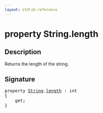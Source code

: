 ```yaml
---
layout: stdlib-reference
---
```


# property String\.length

## Description

Returns the length of the string.


## Signature

<pre>
<span class='code_keyword'>property</span> <a href="/stdlib-reference/types/string-0/index" class="code_type">String</a>.<a href="/stdlib-reference/types/string-0/length">length</a> : <span class="code_keyword">int</span>
{
    get;
}
</pre>

